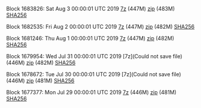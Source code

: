Block 1683826: Sat Aug  3 00:00:01 UTC 2019 [7z]() (447M) [zip]() (483M) [SHA256]()

Block 1682535: Fri Aug  2 00:00:01 UTC 2019 [7z](https://transfer.sh/rLWjX/bootstrap.dat.20190802.7z) (447M) [zip](https://transfer.sh/13dBv7/bootstrap.dat.20190802.zip) (482M) [SHA256](https://transfer.sh/xQvib/sha256.txt)

Block 1681246: Thu Aug  1 00:00:01 UTC 2019 [7z](https://transfer.sh/1mEX6/bootstrap.dat.20190801.7z) (447M) [zip](https://transfer.sh/i9dXa/bootstrap.dat.20190801.zip) (482M) [SHA256](https://transfer.sh/sY4hd/sha256.txt)

Block 1679954: Wed Jul 31 00:00:01 UTC 2019 [7z](Could not save file) (446M) [zip]() (482M) [SHA256]()

Block 1678672: Tue Jul 30 00:00:01 UTC 2019 [7z](Could not save file) (446M) [zip]() (481M) [SHA256]()

Block 1677377: Mon Jul 29 00:00:01 UTC 2019 [7z](https://transfer.sh/qGrgH/bootstrap.dat.20190729.7z) (446M) [zip](https://transfer.sh/EGVQs/bootstrap.dat.20190729.zip) (481M) [SHA256](https://transfer.sh/7xM2R/sha256.txt)
